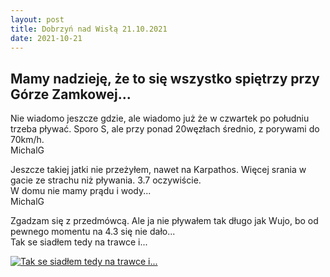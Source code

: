 ```yaml
---
layout: post
title: Dobrzyń nad Wisłą 21.10.2021
date: 2021-10-21
---
```


## Mamy nadzieję, że to się wszystko spiętrzy przy Górze Zamkowej...  

Nie wiadomo jeszcze gdzie, ale wiadomo już że w czwartek po południu trzeba pływać.
Sporo S, ale przy ponad 20węzłach średnio, z porywami do 70km/h.  
MichalG  

Jeszcze takiej jatki nie przeżyłem, nawet na Karpathos. Więcej srania w
gacie ze strachu niż pływania. 3.7 oczywiście.  
W domu nie mamy prądu i wody...  
MichalG  

Zgadzam się z przedmówcą. Ale ja nie pływałem tak długo jak Wujo,
bo od pewnego momentu na 4.3 się nie dało...  
Tak se siadłem tedy na trawce i...  

[![Tak se siadłem tedy na trawce i...](https://naspocie.pl/photorama/gallery/2021-10-21-Dobrzyn/pictures/247942732_2277893879017601_4420510646035874845_n.jpg)](https://naspocie.pl/photorama/gallery/2021-10-21-Dobrzyn/)  